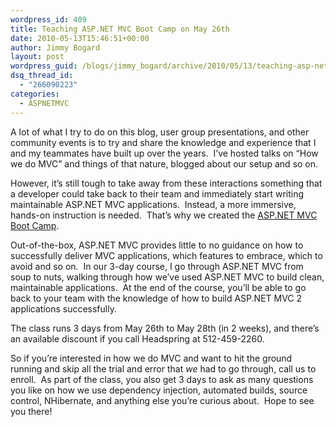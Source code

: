 ```yaml
---
wordpress_id: 409
title: Teaching ASP.NET MVC Boot Camp on May 26th
date: 2010-05-13T15:46:51+00:00
author: Jimmy Bogard
layout: post
wordpress_guid: /blogs/jimmy_bogard/archive/2010/05/13/teaching-asp-net-mvc-boot-camp-on-may-26th.aspx
dsq_thread_id:
  - "266090223"
categories:
  - ASPNETMVC
---
```

A lot of what I try to do on this blog, user group presentations, and other community events is to try and share the knowledge and experience that I and my teammates have built up over the years.&#160; I’ve hosted talks on “How we do MVC” and things of that nature, blogged about our setup and so on.

However, it’s still tough to take away from these interactions something that a developer could take back to their team and immediately start writing maintainable ASP.NET MVC applications.&#160; Instead, a more immersive, hands-on instruction is needed.&#160; That’s why we created the [ASP.NET MVC Boot Camp](http://www.headspringsystems.com/services/agile-training/mvc-training/).

Out-of-the-box, ASP.NET MVC provides little to no guidance on how to successfully deliver MVC applications, which features to embrace, which to avoid and so on.&#160; In our 3-day course, I go through ASP.NET MVC from soup to nuts, walking through how we’ve used ASP.NET MVC to build clean, maintainable applications.&#160; At the end of the course, you’ll be able to go back to your team with the knowledge of how to build ASP.NET MVC 2 applications successfully.

The class runs 3 days from May 26th to May 28th (in 2 weeks), and there’s an available discount if you call Headspring at 512-459-2260.

So if you’re interested in how we do MVC and want to hit the ground running and skip all the trial and error that _we_ had to go through, call us to enroll.&#160; As part of the class, you also get 3 days to ask as many questions you like on how we use dependency injection, automated builds, source control, NHibernate, and anything else you’re curious about.&#160; Hope to see you there!